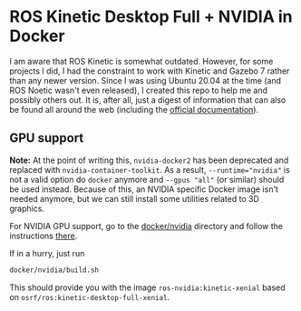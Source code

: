 # ROS Kinetic Desktop Full + NVIDIA in Docker

I am aware that ROS Kinetic is somewhat outdated.
However, for some projects I did, I had the constraint to
work with Kinetic and Gazebo 7 rather than any newer
version. Since I was using Ubuntu 20.04 at the time
(and ROS Noetic wasn't even released), I created this
repo to help me and possibly others out. It is, after
all, just a digest of information that can also
be found all around the web (including the [official documentation](http://wiki.ros.org/docker/Tutorials/Hardware%20Acceleration)).

## GPU support

**Note:** At the point of writing this, `nvidia-docker2` has been deprecated
and replaced with `nvidia-container-toolkit`. As a result,
`--runtime="nvidia"` is not a valid option do `docker` anymore
and `--gpus "all"` (or similar) should be used instead.
Because of this, an NVIDIA specific Docker image isn't needed anymore,
but we can still install some utilities related to 3D graphics.

For NVIDIA GPU support, go to the [docker/nvidia](docker/nvidia)
directory and follow the instructions [there](docker/nvidia/README.md).

If in a hurry, just run

```bash
docker/nvidia/build.sh
```

This should provide you with the image `ros-nvidia:kinetic-xenial`
based on `osrf/ros:kinetic-desktop-full-xenial`.

